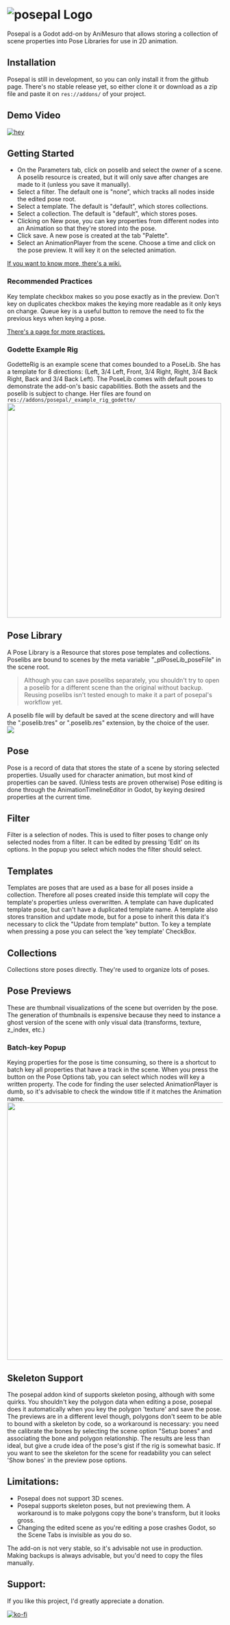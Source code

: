 # ![posepal Logo](https://images2.imgbox.com/9d/53/qxG5RAKa_o.png)
Posepal is a Godot add-on by AniMesuro that allows storing a collection of scene properties into Pose Libraries for use in 2D animation.

## Installation
Posepal is still in development, so you can only install it from the github page.
There's no stable release yet, so either clone it or download as a zip file and paste it on `res://addons/` of your project.

## Demo Video
[![hey](https://img.youtube.com/vi/1trtx8Bv6hw/hqdefault.jpg)](https://www.youtube.com/watch?v=1trtx8Bv6hw)

## Getting Started
- On the Parameters tab, click on poselib and select the owner of a scene. A poselib resource is created, but it will only save after changes are made to it (unless you save it manually).
- Select a filter. The default one is "none", which tracks all nodes inside the edited pose root.
- Select a template. The default is "default", which stores collections.
- Select a collection. The default is "default", which stores poses.
- Clicking on New pose, you can key properties from different nodes into an Animation so that they're stored into the pose.
- Click save. A new pose is created at the tab "Palette".
- Select an AnimationPlayer from the scene. Choose a time and click on the pose preview. It will key it on the selected animation.


[If you want to know more, there's a wiki.](https://github.com/AniMesuro/posepal/wiki)


### Recommended Practices
Key template checkbox makes so you pose exactly as in the preview.
Don't key on duplicates checkbox makes the keying more readable as it only keys on change.
Queue key is a useful button to remove the need to fix the previous keys when keying a pose.


[There's a page for more practices.](https://github.com/AniMesuro/posepal/wiki/Recommended-Practices.)

### Godette Example Rig
GodetteRig is an example scene that comes bounded to a PoseLib. She has a template for 8 directions: (Left, 3/4 Left, Front, 3/4 Right, Right, 3/4 Back Right, Back and 3/4 Back Left).
The PoseLib comes with default poses to demonstrate the add-on's basic capabilities.
Both the assets and the poselib is subject to change.
Her files are found on `res://addons/posepal/_example_rig_godette/`
<img src=https://images2.imgbox.com/59/41/6rC3QnnF_o.png width = 500>

## Pose Library
A Pose Library is a Resource that stores pose templates and collections.
Poselibs are bound to scenes by the meta variable "_plPoseLib_poseFile" in the scene root.
> Although you can save poselibs separately, you shouldn't try to open a poselib for a different scene than the original without backup. Reusing poselibs isn't tested enough to make it a part of posepal's workflow yet.

A poselib file will by default be saved at the scene directory and will have the ".poselib.tres" or ".poselib.res" extension, by the choice of the user.\
<img src=https://images2.imgbox.com/98/88/CS3HrUc4_o.png >
## Pose
Pose is a record of data that stores the state of a scene by storing selected properties. Usually used for character animation, but most kind of properties can be saved. (Unless tests are proven otherwise)
Pose editing is done through the AnimationTimelineEditor in Godot, by keying desired properties at the current time.

## Filter
Filter is a selection of nodes.
This is used to filter poses to change only selected nodes from a filter.
It can be edited by pressing 'Edit' on its options. In the popup you select which nodes the filter should select.
## Templates
Templates are poses that are used as a base for all poses inside a collection. Therefore all poses created inside this template will copy the template's properties unless overwritten. A template can have duplicated template pose, but can't have a duplicated template name.
A template also stores transition and update mode, but for a pose to inherit this data it's necessary to click the "Update from template" button.
To key a template when pressing a pose you can select the 'key template' CheckBox.

## Collections
Collections store poses directly. They're used to organize lots of poses.

## Pose Previews
These are thumbnail visualizations of the scene but overriden by the pose. The generation of thumbnails is expensive because they need to instance a ghost version of the scene with only visual data (transforms, texture, z_index, etc.)

### Batch-key Popup
Keying properties for the pose is time consuming, so there is a shortcut to batch key all properties that have a track in the scene.
When you press the button on the Pose Options tab, you can select which nodes will key a written property.
The code for finding the user selected AnimationPlayer is dumb, so it's advisable to check the window title if it matches the Animation name.\
<img src=https://images2.imgbox.com/32/e2/eUkSS720_o.png width=600>

## Skeleton Support
The posepal addon kind of supports skeleton posing, although with some quirks.
You shouldn't key the polygon data when editing a pose, posepal does it automatically when you key  the polygon 'texture' and save the pose.
The previews are in a different level though, polygons don't seem to be able to bound with a skeleton by code, so a workaround is necessary: you need the calibrate the bones by selecting the scene option "Setup bones" and associating the bone and polygon relationship. The results are less than ideal, but give a crude idea of the pose's gist if the rig is somewhat basic.
If you want to see the skeleton for the scene for readability you can select 'Show bones' in the preview pose options.

## Limitations:
- Posepal does not support 3D scenes.
- Posepal supports skeleton poses, but not previewing them. A workaround is to make polygons copy the bone's transform, but it looks gross.
- Changing the edited scene as you're editing a pose crashes Godot, so the Scene Tabs is invisible as you do so.

The add-on is not very stable, so it's advisable not use in production.
Making backups is always advisable, but you'd need to copy the files manually.

## Support:
If you like this project, I'd greatly appreciate a donation. </p>
[![ko-fi](https://www.ko-fi.com/img/githubbutton_sm.svg)](https://ko-fi.com/V7V82FBZH)
